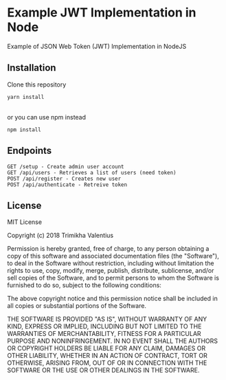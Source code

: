 # Example JWT Implementation in Node

Example of JSON Web Token (JWT) Implementation in NodeJS

## Installation

Clone this repository

``` 
yarn install 
```
</br>
or you can use npm instead
</br>

``` 
npm install 
```

## Endpoints

```
GET /setup - Create admin user account
GET /api/users - Retrieves a list of users (need token)
POST /api/register - Creates new user
POST /api/authenticate - Retreive token
```

## License

MIT License

Copyright (c) 2018 Trimikha Valentius

Permission is hereby granted, free of charge, to any person obtaining a copy of this software and associated documentation files (the "Software"), to deal in the Software without restriction, including without limitation the rights to use, copy, modify, merge, publish, distribute, sublicense, and/or sell copies of the Software, and to permit persons to whom the Software is furnished to do so, subject to the following conditions:

The above copyright notice and this permission notice shall be included in all copies or substantial portions of the Software.

THE SOFTWARE IS PROVIDED "AS IS", WITHOUT WARRANTY OF ANY KIND, EXPRESS OR IMPLIED, INCLUDING BUT NOT LIMITED TO THE WARRANTIES OF MERCHANTABILITY, FITNESS FOR A PARTICULAR PURPOSE AND NONINFRINGEMENT. IN NO EVENT SHALL THE AUTHORS OR COPYRIGHT HOLDERS BE LIABLE FOR ANY CLAIM, DAMAGES OR OTHER LIABILITY, WHETHER IN AN ACTION OF CONTRACT, TORT OR OTHERWISE, ARISING FROM, OUT OF OR IN CONNECTION WITH THE SOFTWARE OR THE USE OR OTHER DEALINGS IN THE SOFTWARE.

